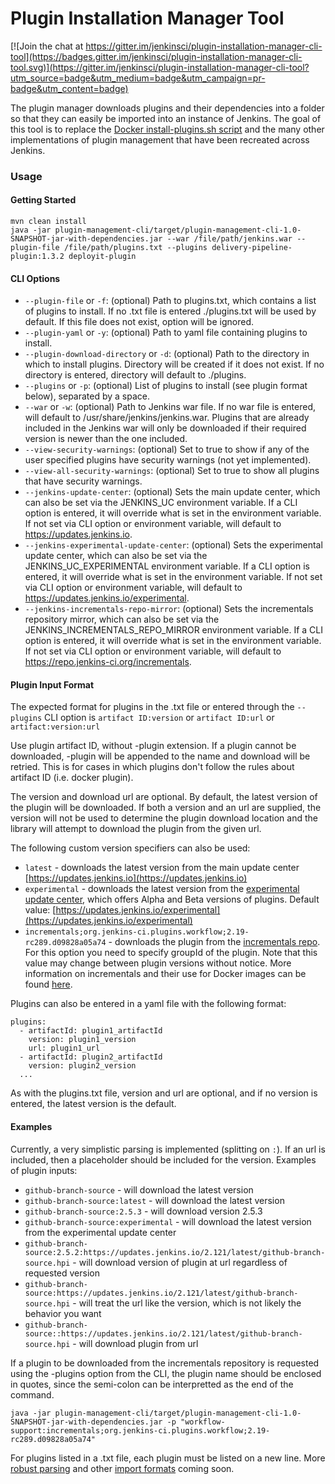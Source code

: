 Plugin Installation Manager Tool
================================

[![Join the chat at https://gitter.im/jenkinsci/plugin-installation-manager-cli-tool](https://badges.gitter.im/jenkinsci/plugin-installation-manager-cli-tool.svg)](https://gitter.im/jenkinsci/plugin-installation-manager-cli-tool?utm_source=badge&utm_medium=badge&utm_campaign=pr-badge&utm_content=badge)

The plugin manager downloads plugins and their dependencies into a folder so that they can easily be imported into an instance of Jenkins. The goal of this tool is to replace the [Docker install-plugins.sh script](https://github.com/jenkinsci/docker/blob/master/install-plugins.sh) and the many other implementations of plugin management that have been recreated across Jenkins.

### Usage

#### Getting Started
```
mvn clean install 
java -jar plugin-management-cli/target/plugin-management-cli-1.0-SNAPSHOT-jar-with-dependencies.jar --war /file/path/jenkins.war --plugin-file /file/path/plugins.txt --plugins delivery-pipeline-plugin:1.3.2 deployit-plugin
```

#### CLI Options
* `--plugin-file` or `-f`: (optional) Path to plugins.txt, which contains a list of plugins to install. If no .txt file is entered ./plugins.txt will be used by default. If this file does not exist, option will be ignored.
* `--plugin-yaml` or `-y`: (optional) Path to yaml file containing plugins to install.
* `--plugin-download-directory` or `-d`: (optional) Path to the directory in which to install plugins. Directory will be created if it does not exist. If no directory is entered, directory will default to ./plugins.
* `--plugins` or `-p`: (optional) List of plugins to install (see plugin format below), separated by a space. 
* `--war` or `-w`: (optional) Path to Jenkins war file. If no war file is entered, will default to /usr/share/jenkins/jenkins.war. Plugins that are already included in the Jenkins war will only be downloaded if their required version is newer than the one included.
* `--view-security-warnings`: (optional) Set to true to show if any of the user specified plugins have security warnings (not yet implemented).
* `--view-all-security-warnings`: (optional) Set to true to show all plugins that have security warnings.
* `--jenkins-update-center`: (optional) Sets the main update center, which can also be set via the JENKINS_UC environment variable. If a CLI option is entered, it will override what is set in the environment variable. If not set via CLI option or environment variable, will default to https://updates.jenkins.io.
* `--jenkins-experimental-update-center`: (optional) Sets the experimental update center, which can also be set via the JENKINS_UC_EXPERIMENTAL environment variable. If a CLI option is entered, it will override what is set in the environment variable. If not set via CLI option or environment variable, will default to https://updates.jenkins.io/experimental.
* `--jenkins-incrementals-repo-mirror`: (optional) Sets the incrementals repository mirror, which can also be set via the JENKINS_INCREMENTALS_REPO_MIRROR environment variable. If a CLI option is entered, it will override what is set in the environment variable. If not set via CLI option or environment variable, will default to https://repo.jenkins-ci.org/incrementals.


#### Plugin Input Format
The expected format for plugins in the .txt file or entered through the `--plugins` CLI option is `artifact ID:version` or `artifact ID:url` or `artifact:version:url`

Use plugin artifact ID, without -plugin extension. If a plugin cannot be downloaded, -plugin will be appended to the name and download will be retried. This is for cases in which plugins don't follow the rules about artifact ID (i.e. docker plugin).

The version and  download url are optional. By default, the latest version of the plugin will be downloaded. If both a version and an url are supplied, the version will not be used to determine the plugin download location and the library will attempt to download the plugin from the given url.

The following custom version specifiers can also be used: 

* `latest` - downloads the latest version from the main update center [https://updates.jenkins.io](https://updates.jenkins.io)
* `experimental` - downloads the latest version from the [experimental update center](https://jenkins.io/doc/developer/publishing/releasing-experimental-updates/), which offers Alpha and Beta versions of plugins. Default value: [https://updates.jenkins.io/experimental](https://updates.jenkins.io/experimental)
* `incrementals;org.jenkins-ci.plugins.workflow;2.19-rc289.d09828a05a74` - downloads the plugin from the [incrementals repo](https://jenkins.io/blog/2018/05/15/incremental-deployment/). For this option you need to specify groupId of the plugin. Note that this value may change between plugin versions without notice. More information on incrementals and their use for Docker images can be found [here](https://github.com/jenkinsci/incrementals-tools#updating-versions-for-jenkins-docker-images).  

Plugins can also be entered in a yaml file with the following format:
```
plugins:
  - artifactId: plugin1_artifactId
    version: plugin1_version
    url: plugin1_url
  - artifactId: plugin2_artifactId
    version: plugin2_version
  ...
```
As with the plugins.txt file, version and url are optional, and if no version is entered, the latest version is the default. 


#### Examples
Currently, a very simplistic parsing is implemented (splitting on `:`). If an url is included, then a placeholder should be included for the version. Examples of plugin inputs:

* `github-branch-source` - will download the latest version
* `github-branch-source:latest` - will download the latest version
* `github-branch-source:2.5.3` - will download version 2.5.3
* `github-branch-source:experimental` - will download the latest version from the experimental update center
* `github-branch-source:2.5.2:https://updates.jenkins.io/2.121/latest/github-branch-source.hpi` - will download version of plugin at url regardless of requested version
* `github-branch-source:https://updates.jenkins.io/2.121/latest/github-branch-source.hpi` - will treat the url like the version, which is not likely the behavior you want
* `github-branch-source::https://updates.jenkins.io/2.121/latest/github-branch-source.hpi` - will download plugin from url 

If a plugin to be downloaded from the incrementals repository is requested using the -plugins option from the CLI, the plugin name should be enclosed in quotes, since the semi-colon can be interpretted as the end of the command.

```
java -jar plugin-management-cli/target/plugin-management-cli-1.0-SNAPSHOT-jar-with-dependencies.jar -p "workflow-support:incrementals;org.jenkins-ci.plugins.workflow;2.19-rc289.d09828a05a74"
```

For plugins listed in a .txt file, each plugin must be listed on a new line. More [robust parsing](https://issues.jenkins-ci.org/browse/JENKINS-58126) and other [import formats](https://issues.jenkins-ci.org/browse/JENKINS-58147) coming soon. 
